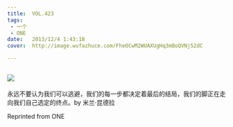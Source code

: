 ```yaml
---
title:	VOL.423
tags:
 - 一个
 - ONE
date:	2013/12/4 1:43:18
cover:	http://image.wufazhuce.com/FheOCwM2WUAXUgHq3mBoQVNj52dC

---
```

![](http://image.wufazhuce.com/FheOCwM2WUAXUgHq3mBoQVNj52dC)
---

永远不要认为我们可以逃避，我们的每一步都决定着最后的结局，我们的脚正在走向我们自己选定的终点。by 米兰·昆德拉
 
Reprinted from ONE

